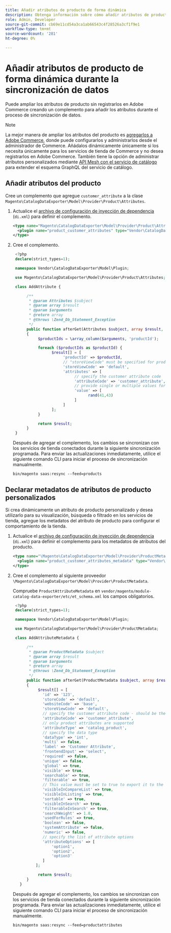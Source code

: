 ```yaml
---
title: Añadir atributos de producto de forma dinámica
description: Obtenga información sobre cómo añadir atributos de producto personalizados a fuentes de exportación de datos de forma dinámica durante el proceso de sincronización de datos.
role: Admin, Developer
source-git-commit: cb69e11cd54a3ca1ab66543c4f28526a3cf1f9e1
workflow-type: tm+mt
source-wordcount: '281'
ht-degree: 0%

---
```


# Añadir atributos de producto de forma dinámica durante la sincronización de datos

Puede ampliar los atributos de producto sin registrarlos en Adobe Commerce creando un complemento para añadir los atributos durante el proceso de sincronización de datos.

>[!NOTE]
>
>La mejor manera de ampliar los atributos del producto es [agregarlos a Adobe Commerce](extensibility-and-customizations.md#add-product-attributes-to-adobe-commerce), donde puede configurarlos y administrarlos desde el administrador de Commerce. Añádalos dinámicamente únicamente si los necesita únicamente para los servicios de tienda de Commerce y no desea registrarlos en Adobe Commerce. También tiene la opción de administrar atributos personalizados mediante [API Mesh con el servicio de catálogo](../catalog-service/mesh.md) para extender el esquema GraphQL del servicio de catálogo.

## Añadir atributos del producto

Cree un complemento que agregue `customer_attribute` a la clase `Magento\CatalogDataExporter\Model\Provider\Product\Attributes`.

1. Actualice el [archivo de configuración de inyección de dependencia](https://developer.adobe.com/commerce/php/development/build/dependency-injection-file/) (`di.xml`) para definir el complemento.

   ```xml
   <type name="Magento\CatalogDataExporter\Model\Provider\Product\Attributes">
     <plugin name="product_customer_attributes" type="Vendor\CatalogDataExporter\Model\Plugin\AddAttribute"/>
   </type>
   ```

1. Cree el complemento.

   ```php
    <?php
    declare(strict_types=1);
   
    namespace Vendor\CatalogDataExporter\Model\Plugin;
   
    use Magento\CatalogDataExporter\Model\Provider\Product\Attributes;
   
    class AddAttribute {
   
         /**
          * @param Attributes $subject
          * @param array $result
          * @param $arguments
          * @return array
          * @throws \Zend_Db_Statement_Exception
          */
         public function afterGet(Attributes $subject, array $result, $arguments): array
         {
              $productIds = \array_column($arguments, 'productId');
   
              foreach ($productIds as $productId) {
                    $result[] = [
                         'productId' => $productId,
                         // "storeViewCode" must be specified for products where the customer attribute value should be set
                         'storeViewCode' => 'default',
                         'attributes' => [
                              // specify the customer attribute code
                              'attributeCode' => 'customer_attribute',
                              // provide single or multiple values for the attribute
                              'value' => [
                                    rand(41,43)
                              ]
                         ]
                    ];
              }
   
              return $result;
         }
    }
   ```

   Después de agregar el complemento, los cambios se sincronizan con los servicios de tienda conectados durante la siguiente sincronización programada. Para enviar las actualizaciones inmediatamente, utilice el siguiente comando CLI para iniciar el proceso de sincronización manualmente.

   ```
   bin/magento saas:resync --feed=products
   ```

## Declarar metadatos de atributos de producto personalizados

Si crea dinámicamente un atributo de producto personalizado y desea utilizarlo para su visualización, búsqueda o filtrado en los servicios de tienda, agregue los metadatos del atributo de producto para configurar el comportamiento de la tienda.

1. Actualice el [archivo de configuración de inyección de dependencia](https://developer.adobe.com/commerce/php/development/build/dependency-injection-file/) (`di.xml`) para definir el complemento para los metadatos de atributos del producto.

   ```xml
   <type name="\Magento\CatalogDataExporter\Model\Provider\ProductMetadata">
     <plugin name="product_customer_attributes_metadata" type="Vendor\CatalogDataExporter\Model\Plugin\AddAttributeMetadata"/>
   </type>
   ```

1. Cree el complemento al siguiente proveedor `\Magento\CatalogDataExporter\Model\Provider\ProductMetadata`.

   Compruebe `ProductAttributeMetadata` en `vendor/magento/module-catalog-data-exporter/etc/et_schema.xml` los campos obligatorios.

   ```php
    <?php
    declare(strict_types=1);
   
    namespace Vendor\CatalogDataExporter\Model\Plugin;
   
    use Magento\CatalogDataExporter\Model\Provider\ProductMetadata;
   
    class AddAttributeMetadata {
   
         /**
          * @param ProductMetadata $subject
          * @param array $result
          * @param $arguments
          * @return array
          * @throws \Zend_Db_Statement_Exception
          */
         public function afterGet(ProductMetadata $subject, array $result, $arguments): array
         {
              $result[] = [
                'id' => '123',
                'storeCode' => 'default',
                'websiteCode' => 'base',
                'storeViewCode' => 'default',
                // specify the customer attribute code - should be the same as used in the products attributes plugin
                'attributeCode' => 'customer_attribute',
                // only product attributes are supported
                'attributeType' => 'catalog_product',
                // specify the data type
                'dataType' => 'int',
                'multi' => false,
                'label' => 'Customer Attribute',
                'frontendInput' => 'select',
                'required' => false,
                'unique' => false,
                'global' => true,
                'visible' => true,
                'searchable' => true,
                'filterable' => true,
                // This value must be set to true to export it to the storefront services
                'visibleInCompareList' => true,
                'visibleInListing' => true,
                'sortable' => true,
                'visibleInSearch' => true,
                'filterableInSearch' => true,
                'searchWeight' => 1.0,
                'usedForRules' => true,
                'boolean' => false,
                'systemAttribute' => false,
                'numeric' => false,
                // specify the list of attribute options
                'attributeOptions' => [
                    'option1',
                    'option2',
                    'option3'
                ]
             ];
   
              return $result;
         }
      }
   ```

   Después de agregar el complemento, los cambios se sincronizan con los servicios de tienda conectados durante la siguiente sincronización programada. Para enviar las actualizaciones inmediatamente, utilice el siguiente comando CLI para iniciar el proceso de sincronización manualmente.

   ```
   bin/magento saas:resync --feed=productattributes
   ```
